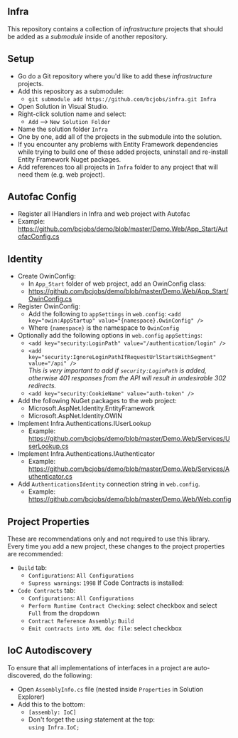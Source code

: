 ## Infra
This repository contains a collection of _infrastructure_ projects that should be added as a _submodule_ inside of another repository.
## Setup
* Go do a Git repository where you'd like to add these _infrastructure_ projects.
* Add this repository as a submodule:
  * `git submodule add https://github.com/bcjobs/infra.git Infra`
* Open Solution in Visual Studio.
* Right-click solution name and select:
  * `Add` --> `New Solution Folder`
* Name the solution folder `Infra`
* One by one, add all of the projects in the submodule into the solution.
* If you encounter any problems with Entity Framework dependencies while trying to build one of these added projects, uninstall and re-install Entity Framework Nuget packages.
* Add references too all projects in `Infra` folder to any project that will need them (e.g. web project).
 
## Autofac Config
* Register all IHandlers in Infra and web project with Autofac
* Example: https://github.com/bcjobs/demo/blob/master/Demo.Web/App_Start/AutofacConfig.cs
 
## Identity
* Create OwinConfig:
  * In `App_Start` folder of web project, add an OwinConfig class:
  * https://github.com/bcjobs/demo/blob/master/Demo.Web/App_Start/OwinConfig.cs
* Register OwinConfig:
  * Add the following to `appSettings` in `web.config`: `<add key="owin:AppStartup" value="{namespace}.OwinConfig" />`
  * Where `{namespace}` is the namespace to `OwinConfig`
* Optionally add the following options in `web.config` `appSettings`:
  * `<add key="security:LoginPath" value="/authentication/login" />`
  * `<add key="security:IgnoreLoginPathIfRequestUrlStartsWithSegment" value="/api" />`<br />
    _This is very important to add if `security:LoginPath` is added, otherwise 401 responses from the API will result in undesirable 302 redirects._
  * `<add key="security:CookieName" value="auth-token" />`
* Add the following NuGet packages to the web project:
  * Microsoft.AspNet.Identity.EntityFramework
  * Microsoft.AspNet.Identity.OWIN
* Implement Infra.Authentications.IUserLookup
  * Example: https://github.com/bcjobs/demo/blob/master/Demo.Web/Services/UserLookup.cs
* Implement Infra.Authentications.IAuthenticator
  * Example: https://github.com/bcjobs/demo/blob/master/Demo.Web/Services/Authenticator.cs
* Add `AuthenticationsIdentity` connection string in `web.config`.
  * Example: https://github.com/bcjobs/demo/blob/master/Demo.Web/Web.config

## Project Properties
These are recommendations only and not required to use this library.<br />
Every time you add a new project, these changes to the project properties are recommended:<br />

* `Build` tab:
  * `Configurations`: `All Configurations`
  * `Supress warnings`: `1998`
If Code Contracts is installed:
* `Code Contracts` tab:
  * `Configurations`: `All Configurations`
  * `Perform Runtime Contract Checking`: select checkbox and select `Full` from the dropdown
  * `Contract Reference Assembly`: `Build`
  * `Emit contracts into XML doc file`: select checkbox

## IoC Autodiscovery
To ensure that all implementations of interfaces in a project are auto-discovered, do the following:

* Open `AssemblyInfo.cs` file (nested inside `Properties` in Solution Explorer)
* Add this to the bottom:
  * `[assembly: IoC]`
  * Don't forget the _using_ statement at the top:<br />`using Infra.IoC;`